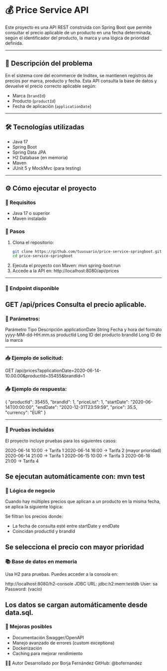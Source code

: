 # 💰 Price Service API

Este proyecto es una API REST construida con Spring Boot que permite consultar el precio aplicable de un producto en una fecha determinada, según el identificador del producto, la marca y una lógica de prioridad definida.

---

## 🧾 Descripción del problema

En el sistema core del ecommerce de Inditex, se mantienen registros de precios por marca, producto y fecha. Esta API consulta la base de datos y devuelve el precio correcto aplicable según:

- Marca (`brandId`)
- Producto (`productId`)
- Fecha de aplicación (`applicationDate`)

---

## 🛠️ Tecnologías utilizadas

- Java 17
- Spring Boot
- Spring Data JPA
- H2 Database (en memoria)
- Maven
- JUnit 5 y MockMvc (para testing)

---

## ⚙️ Cómo ejecutar el proyecto

### 🧪 Requisitos

- Java 17 o superior
- Maven instalado

### 🚀 Pasos

1. Clona el repositorio:
   ```bash
   git clone https://github.com/tuusuario/price-service-springboot.git
   cd price-service-springboot
2. Ejecuta el proyecto con Maven:
   mvn spring-boot:run
3. Accede a la API en:
   http://localhost:8080/api/prices
---
### 🔎 Endpoint disponible
GET /api/prices
Consulta el precio aplicable.
---
### 🔸 Parámetros:
Parámetro	    Tipo	Descripción
applicationDate	String	Fecha y hora del formato yyyy-MM-dd-HH.mm.ss
productId	    Long	ID del producto
brandId	        Long	ID de la marca

---
### 📥 Ejemplo de solicitud:

GET /api/prices?applicationDate=2020-06-14-10.00.00&productId=35455&brandId=1
### 📤 Ejemplo de respuesta:
{
"productId": 35455,
"brandId": 1,
"priceList": 1,
"startDate": "2020-06-14T00:00:00",
"endDate": "2020-12-31T23:59:59",
"price": 35.5,
"currency": "EUR"
}

---
### 🧪 Pruebas incluidas
El proyecto incluye pruebas para los siguientes casos:

2020-06-14 10:00 → Tarifa 1
2020-06-14 16:00 → Tarifa 2 (mayor prioridad)
2020-06-14 21:00 → Tarifa 1
2020-06-15 10:00 → Tarifa 3
2020-06-16 21:00 → Tarifa 4

Se ejecutan automáticamente con:
mvn test
---
### 🧠 Lógica de negocio
Cuando hay múltiples precios que aplican a un producto en la misma fecha, se aplica la siguiente lógica:

Se filtran los precios donde:
- La fecha de consulta esté entre startDate y endDate
- Coincidan productId y brandId

Se selecciona el precio con mayor prioridad
---
### 📚 Base de datos en memoria
Usa H2 para pruebas. Puedes acceder a la consola en:

http://localhost:8080/h2-console
JDBC URL: jdbc:h2:mem:testdb
User: sa
Password: (vacío)

Los datos se cargan automáticamente desde data.sql.
---
### 🧹 Mejoras posibles
- Documentación Swagger/OpenAPI
- Manejo avanzado de errores (custom exceptions)
- Dockerización
- Caching para mejorar rendimiento

🧑‍💻 Autor
Desarrollado por Borja Fernández
GitHub: @bofernandez